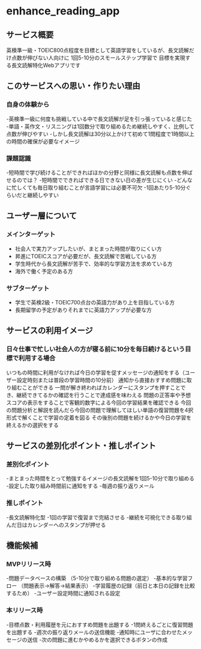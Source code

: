 # enhance_reading_app

## サービス概要
英検準一級・TOEIC800点程度を目標として英語学習をしているが、長文読解だけ点数が伸びない人向けに
1回5-10分のスモールステップ学習で
目標を実現する長文読解特化Webアプリです

## このサービスへの思い・作りたい理由
### 自身の体験から
-英検準一級に何度も挑戦している中で長文読解が足を引っ張っていると感じた
-単語・英作文・リスニングは1回数分で取り組めるため継続しやすく、比例して点数が伸びやすい
-しかし長文読解は30分以上かけて初めて1問程度で1時間以上の時間の確保が必要なイメージ
### 課題認識
-短時間で学び続けることができればほかの分野と同様に長文読解も点数を伸ばせるのでは？ 
-短時間でできればできる日できない日の差が生じにくい 
-どんなに忙しくても毎日取り組むことが言語学習には必要不可欠
-1回あたり5-10分ぐらいだと継続しやすい

## ユーザー層について
### メインターゲット
- 社会人で実力アップしたいが、まとまった時間が取りにくい方
- 昇進にTOEICスコアが必要だが、長文読解で苦戦している方
- 学生時代から長文読解が苦手で、効率的な学習方法を求めている方
- 海外で働く予定のある方

### サブターゲット
- 学生で英検2級・TOEIC700点台の英語力があり上を目指している方
- 長期留学の予定がありそれまでに英語力アップが必要な方

## サービスの利用イメージ
### 日々仕事で忙しい社会人の方が寝る前に10分を毎日続けるという目標で利用する場合
いつもの時間に利用がなければ今日の学習を促すメッセージの通知をする（ユーザー設定時刻または普段の学習時間の10分前）
通知から直接おすすめ問題に取り組むことができる
一問が解き終わればカレンダーにスタンプを押すことでき、継続できてるかの確認を行うことで達成感を味わえる
問題の正答率や予想スコアの表示をすることで客観的数字による今回の学習結果を確認できる
今回の問題分析と解説を読んだら今回の問題で理解してほしい単語の復習問題を4択形式で解くことで学習の定着を図る
その後別の問題を続けるかや今日の学習を終えるかの選択をする

## サービスの差別化ポイント・推しポイント
### 差別化ポイント
-まとまった時間をとって勉強するイメージの長文読解を1回5-10分で取り組める
-設定した取り組み時間前に通知をする
-毎週の振り返りメール
### 推しポイント
-長文読解特化型
-1回の学習で復習まで完結させる
-継続を可視化できる取り組んだ日はカレンダーへのスタンプが押せる

## 機能候補
### MVPリリース時
-問題データベースの構築 （5-10分で取り組める問題の選定）
-基本的な学習フロー （問題表示→解答→結果表示）
-学習履歴の記録（前日と本日の記録を比較するため）
-ユーザー設定時間に通知される設定
### 本リリース時
-目標点数・利用履歴を元におすすめ問題を出題する
-1問終えるごとに復習問題を出題する
-週次の振り返りメールの送信機能
-通知時にユーザに合わせたメッセージの送信
-次の問題に進むかやめるかを選択できるボタンの作成